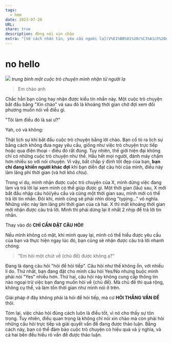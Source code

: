 ```yaml
---
tags:
  - hmm
date: 2023-07-20
URL: 
share: true
description: đừng nói xin chào
extra: "[Về cách nhắn tin, yêu cầu người lạ](V%E1%BB%81%20c%C3%A1ch%20nh%E1%BA%AFn%20tin,%20y%C3%AAu%20c%E1%BA%A7u%20ng%C6%B0%E1%BB%9Di%20l%E1%BA%A1.md)"
---
```


# no hello
![](https://i.imgur.com/PsRRmhR.png)
*trung bình một cuộc trò chuyện mình nhận từ người lạ*

> Em chào anh

Chắc hẳn bạn cũng hay nhận được kiểu tin nhắn này. Một cuộc trò chuyện bắt đầu bằng "Xin chào" và sau đó là khoảng thời gian chờ đợi xem đối phương muốn nói về điều gì.

"Tôi làm điều đó là sai ư?"

Yah, có và không:

Thật lịch sự khi bắt đầu cuộc trò chuyện bằng lời chào. Bạn cố tỏ ra lịch sự bằng cách không đưa ngay yêu cầu, giống như việc trò chuyện trực tiếp hoặc qua điện thoại - điều đó rất đúng. Tuy nhiên, thế giới hiện đại không chỉ có những cuộc trò chuyện như thế. Hầu hết mọi người, đánh máy chậm hơn nhiều so với nói chuyện. Vì vậy, bất chấp ý định tốt đẹp của bạn, **bạn chỉ đang khiến người khác đợi** khi bạn diễn đạt câu hỏi của mình, điều này làm lãng phí thời gian (và hơi khó chịu).

Trong ví dụ, mình nhận được cuộc trò chuyện của X, mình dừng việc đang làm và trả lời lại xem mình có thể giúp được gì. Một thời gian (lâu) sau, X mới bắt đầu nhập câu hỏi/yêu cầu và cũng một thời gian sau, mình mới có thể trả lời tin nhắn. Đôi khi, mình cũng sẽ phải nhìn dòng "typing..." vô nghĩa. Những việc này làm lãng phí thời gian của cả hai. X thì mất khoảng thời gian mới nhận được câu trả lời. Mình thì phải dừng lại ít nhất 2 nhịp để trả lời tin nhắn.

Thay vào đó **CHỈ CẦN ĐẶT CÂU HỎI!**

Nếu mình không có mặt, khi mình quay lại, mình có thể hiểu được yêu cầu của bạn và thực hiện ngay lúc đó, bạn cũng sẽ nhận được câu trả lời nhanh chóng. 

> "Em hỏi một chút về {chủ đề} được không ạ?"

Đang là dạng câu hỏi "hỏi để hỏi tiếp". Câu hỏi như thế không ổn, với nhiều lí do. Thứ nhất, bạn đang đặt cho mình câu hỏi Yes/No nhưng buộc mình phải nói "Yes" nhiều hơn. Thứ hai, câu hỏi này không cung cấp thông tin nào ngoại trừ việc bạn đang muốn hỏi về {chủ đề}. Mà chủ đề thì quá rộng, không cụ thể, và làm tốn thời gian như mình nói ở trên.

Giải pháp ở đây không phải là hỏi để hỏi tiếp, mà cứ **HỎI THẲNG VẤN ĐỀ** thôi.


Tóm lại, việc chào hỏi đúng cách luôn là điều tốt, vì nó cho thấy sự tôn trọng. Tuy nhiên, điều quan trọng là không chỉ nói xin chào mà còn phải hỏi những câu hỏi trực tiếp và giải quyết vấn đề đang được thảo luận. Bằng cách này, bạn có thể đảm bảo cuộc trò chuyện có hiệu quả và ý nghĩa, và cả hai bên đều hiểu rõ vấn đề được thảo luận.